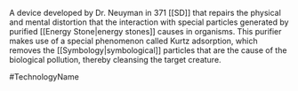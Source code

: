 A device developed by Dr. Neuyman in 371 <span class="miscellaneous">[[SD]]</span> that repairs the physical and mental distortion that the interaction with special particles generated by purified <span class="miscellaneous">[[Energy Stone|energy stones]]</span> causes in organisms.
This purifier makes use of a special phenomenon called Kurtz 
adsorption, which removes the <span class="miscellaneous">[[Symbology|symbological]]</span> particles that are the cause of the biological pollution, thereby cleansing the target creature.

#TechnologyName